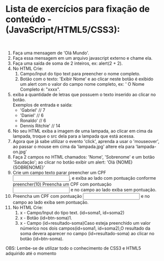 <h1>Lista de exercícios para fixação de conteúdo - (JavaScript/HTML5/CSS3):</h1>
<br>
<ol>
    <li>Faça uma mensagem de 'Olá Mundo'.</li>
    <li>Faça essa mensagem em um arquivo javascript externo e chame ela.</li>
    <li>Faça uma saída de soma de 2 inteiros, ex: alert(2 + 2).</li>
    <li> No HTML Crie:
        <ol>
            <li>Campo/Input do tipo text para preencher o nome completo.</li>
            <li>Botão com o texto: 'Exibir Nome' e ao clicar neste botão é exibido um alert com o valor do campo nome completo, ex: ' O Nome Completo é: "xxxx".</li>
        </ol>
    </li>
    <li>exiba a quantidade de letras que possuem o texto inserido ao clicar no botão.
    <br>
    Exemplos de entrada e saida:
        <ul>
            <li>'Gabriel' // 7</li>
            <li>'Daniel' // 6</li>
            <li>Ronaldo' // 6</li>
            <li>Dennis Ritchie' // 14</li>
        </ul>
    </li>
    <li> No seu HTML exiba a imagem de uma lampada, ao clicar em cima da lampada, troque o src dela para a lampada que está acessa.</li>
    <li>Agora que já sabe utilizar o evento 'click', aprenda a usar o 'mouseover', ao passar o mouse em cima da 'lampada.jpg' altere ela para 'lampada-on.jpg'</li>
    <li> Faça 2 campos no HTML chamados: 'Nome', 'Sobrenome' e um botão 'Saudação'; ao clicar no botão exibir um alert: 'Olá {NOME} {SOBRENOME}'</li>
    <li>Crie um campo texto parar preencher um CPF <input maxlength="11" id="cpf" />, e exiba ao lado com pontuação conforme preencher(10) Preencha um CPF com pontuação <input maxlength="14" id="cpfPoint" /> e no campo ao lado exiba sem pontuação.</li>
    <li>Preencha um CPF com pontuação <input maxlength="14" id="cpfPoint" /> e no campo ao lado exiba sem pontuação.</li>
    <li>No HTML Crie:
    <br>
        <ol>
            <li>x - Campo/Input do tipo text. (id=soma1, id=soma2)</li>
            <li>x - Botão (id=btn-soma)1.</li>
            <li> x - Campo (id=resultado-soma)Caso esteja preenchido um valor númerico nos dois campos(id=soma1, id=soma2),O resultado da soma devera aparecer no campo (id=resultado-soma) ao clicar no botão (id=btn-soma).</li>
        </ol>
    </li>

</ol>
  
<p> OBS: Lembe-se de utilizar todo o conhecimento de CSS3 e HTML5 adquirido até o momento</p>
